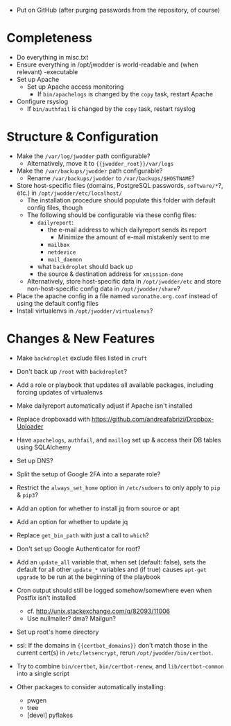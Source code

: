 - Put on GitHub (after purging passwords from the repository, of course)

Completeness
============
- Do everything in misc.txt
- Ensure everything in /opt/jwodder is world-readable and (when relevant)
  -executable
- Set up Apache
    - Set up Apache access monitoring
        - If `bin/apachelogs` is changed by the `copy` task, restart Apache
- Configure rsyslog
    - If `bin/authfail` is changed by the `copy` task, restart rsyslog

Structure & Configuration
=========================
- Make the `/var/log/jwodder` path configurable?
    - Alternatively, move it to `{{jwodder_root}}/var/logs`
- Make the `/var/backups/jwodder` path configurable?
    - Rename `/var/backups/jwodder` to `/var/backups/$HOSTNAME`?
- Store host-specific files (domains, PostgreSQL passwords, `software/*`?,
  etc.) in `/opt/jwodder/etc/localhost/`
    - The installation procedure should populate this folder with default
      config files, though
    - The following should be configurable via these config files:
        - `dailyreport`:
            - the e-mail address to which dailyreport sends its report
                - Minimize the amount of e-mail mistakenly sent to me
            - `mailbox`
            - `netdevice`
            - `mail_daemon`
        - what `backdroplet` should back up
        - the source & destination address for `xmission-done`
    - Alternatively, store host-specific data in `/opt/jwodder/etc` and store
      non-host-specific config data in `/opt/jwodder/share`?
- Place the apache config in a file named `varonathe.org.conf` instead of using
  the default config files
- Install virtualenvs in `/opt/jwodder/virtualenvs`?

Changes & New Features
======================
- Make `backdroplet` exclude files listed in `cruft`
- Don't back up `/root` with `backdroplet`?
- Add a role or playbook that updates all available packages, including forcing
  updates of virtualenvs
- Make dailyreport automatically adjust if Apache isn't installed
- Replace dropboxadd with <https://github.com/andreafabrizi/Dropbox-Uploader>
- Have `apachelogs`, `authfail`, and `maillog` set up & access their DB tables
  using SQLAlchemy
- Set up DNS?
- Split the setup of Google 2FA into a separate role?
- Restrict the `always_set_home` option in `/etc/sudoers` to only apply to
  `pip` & `pip3`?
- Add an option for whether to install jq from source or apt
- Add an option for whether to update jq
- Replace `get_bin_path` with just a call to `which`?
- Don't set up Google Authenticator for root?
- Add an `update_all` variable that, when set (default: false), sets the
  default for all other `update_*` variables and (if true) causes `apt-get
  upgrade` to be run at the beginning of the playbook
- Cron output should still be logged somehow/somewhere even when Postfix isn't
  installed
    - cf. <http://unix.stackexchange.com/q/82093/11006>
    - Use nullmailer? dma? Mailgun?
- Set up root's home directory
- ssl: If the domains in `{{certbot_domains}}` don't match those in the current
  cert(s) in `/etc/letsencrypt`, rerun `/opt/jwodder/bin/certbot`.
- Try to combine `bin/certbot`, `bin/certbot-renew`, and `lib/certbot-common`
  into a single script

- Other packages to consider automatically installing:
    - pwgen
    - tree
    - [devel] pyflakes
